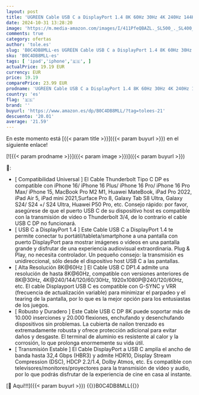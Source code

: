```yaml
---
layout: post
title: 'UGREEN Cable USB C a DisplayPort 1.4 8K 60Hz 30Hz 4K 240Hz 144Hz HDR VRR Thunderbolt 4 3 DP1.4 Compatible con iPhone 16 Plus Pro Max MacBook iPad Pro Air M1 M2 Surface Pro 8 Galaxy S24 Plus Ultra  2M '
date: 2024-10-31 13:28:20
image: 'https://m.media-amazon.com/images/I/411PfeQBAZL._SL500_._SL400_.jpg'
comments: true
category: ofertas
author: 'tole.es'
slug: 'B0C4DB8MLL-es UGREEN Cable USB C a DisplayPort 1.4 8K 60Hz 30Hz 4K 240Hz...'
sku: 'B0C4DB8MLL-es'
tags: [ 'ipad','iphone','🇪🇸', ]
actualPrice: 19.19 EUR
currency: EUR
price: 19.19
comparePrice: 23.99 EUR
prodname: 'UGREEN Cable USB C a DisplayPort 1.4 8K 60Hz 30Hz 4K 240Hz 144Hz HDR VRR Thunderbolt 4 3 DP1.4 Compatible con iPhone 16 Plus Pro Max MacBook iPad Pro Air M1 M2 Surface Pro 8 Galaxy S24 Plus Ultra  2M '
country: 'es'
flag: '🇪🇸'
brand: ''
buyurl: 'https://www.amazon.es/dp/B0C4DB8MLL/?tag=tolees-21'
descuento: '20.01'
average: '21.59'
---
```


En este momento está [{{< param title >}}]({{< param buyurl >}}) en el siguiente enlace!

[![{{< param prodname >}}]({{< param image >}})]({{< param buyurl >}})

🔎:

- [ Compatibilidad Universal ] El Cable Thunderbolt Tipo C DP es compatible con iPhone 16/ iPhone 16 Plus/ iPhone 16 Pro/ iPhone 16 Pro Max/ iPhone 15, MacBook Pro M2 M1, Huawei MateBook, iPad Pro 2022, iPad Air 5, iPad mini 2021,Surface Pro 8, Galaxy Tab S8 Ultra, Galaxy S24/ S24 +/ S24 Ultra, Huawei P50 Pro, etc. Consejo rápido: por favor, asegúrese de que el puerto USB C de su dispositivo host es compatible con la transmisión de vídeo o Thunderbolt 3/4, de lo contrario el cable USB C DP no funcionará.
- [ USB C a DisplayPort 1.4 ] Este Cable USB C a DisplayPort 1.4 te permite conectar tu portátil/tableta/smartphone a una pantalla con puerto DisplayPort para mostrar imágenes o vídeos en una pantalla grande y disfrutar de una experiencia audiovisual extraordinaria. Plug & Play, no necesita controlador. Un pequeño consejo: la transmisión es unidireccional, sólo desde el dispositivo host USB C a las pantallas.
- [ Alta Resolución 8K@60Hz ] El Cable USB C DP1.4 admite una resolución de hasta 8K@60Hz, compatible con versiones anteriores de 8K@30Hz, 4K@240/144/120/60/30Hz, 1920x1080P@240/120/60Hz, etc. El cable Displayport USB C es compatible con G-SYNC y VRR (frecuencia de actualización variable) para minimizar el parpadeo y el tearing de la pantalla, por lo que es la mejor opción para los entusiastas de los juegos.
- [ Robusto y Duradero ] Este Cable USB C DP 8K puede soportar más de 10.000 inserciones y 20.000 flexiones, enchufando y desenchufando dispositivos sin problemas. La cubierta de nailon trenzado es extremadamente robusta y ofrece protección adicional para evitar daños y desgaste. El terminal de aluminio es resistente al calor y la corrosión, lo que prolonga enormemente su vida útil.
- [ Transmisión Estable ] El Cable DisplayPort a USB C amplía el ancho de banda hasta 32,4 Gbps (HBR3) y admite HDR10, Display Stream Compression (DSC), HDCP 2.2/1.4, Dolby Atmos, etc. Es compatible con televisores/monitores/proyectores para la transmisión de vídeo y audio, por lo que podrás disfrutar de la experiencia de cine en casa al instante.

[🛒 Aquí!!!]({{< param buyurl >}})
{{<world>}}B0C4DB8MLL{{</world>}}

